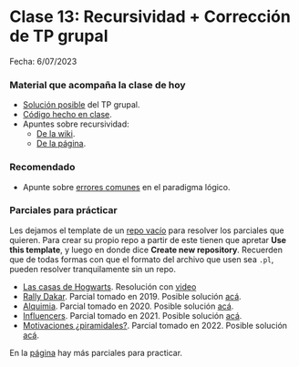 # Clase 13: Recursividad + Corrección de TP grupal 

Fecha: 6/07/2023

### Material que acompaña la clase de hoy

* [Solución posible](https://github.com/Prolog-Uqbar/integradorCentrosDeEstudiantes/blob/master/variante1.pl) del TP grupal.
* [Código hecho en clase](https://github.com/pdepjm/2023-l-clase-recursividad/blob/main/programa.pl).
* Apuntes sobre recursividad:
  * [De la wiki](https://wiki.uqbar.org/wiki/articles/recursividad-en-logico.html).
  * [De la página](https://docs.google.com/document/d/16SMBS6i_wjkdcVztpUDb-WTfASnCXQjld7VyKLUpC8A/edit).

### Recomendado
* Apunte sobre [errores comunes](https://wiki.uqbar.org/wiki/articles/errores-frecuentes-al-programar-en-logico.html) en el paradigma lógico.

### Parciales para prácticar

Les dejamos el template de un [repo vacío](https://github.com/pdepjm/2021-l-repoBase) para resolver los parciales que quieren. Para crear su propio repo a partir de este tienen que apretar **Use this template**, y luego en donde dice **Create new repository**.
Recuerden que de todas formas con que el formato del archivo que usen sea `.pl`, pueden resolver tranquilamente sin un repo.

* [Las casas de Hogwarts](https://docs.google.com/document/d/e/2PACX-1vR9SBhz2J3lmqcMXOBs1BzSt7N1YWPoIuubAmQxPIOcnbn5Ow9REYt4NXQzOwXXiUaEQ4hfHNEt3_C7/pub). Resolución con [video](https://www.youtube.com/watch?v=FysNBkzJQ8o&ab_channel=ParadigmasdeProgramaci%C3%B3n-Mi%C3%A9rcolesTarde)
* [Rally Dakar](https://docs.google.com/document/d/1wCPnqFduItd7T30ur2HFMAoBnWliqjhlXNU0IwvVr-s/edit). Parcial tomado en 2019. Posible solución [acá](https://github.com/pdepjm/2019-l-dakar-solucion).
* [Alquimia](https://docs.google.com/document/d/1RplDxr7clfxwnaSKfStQWQ6XKEoJnGiwuNfdTV8Zm6A/edit#heading=h.bqyooztlsyb0). Parcial tomado en 2020. Posible solución [acá](https://github.com/pdepjm/2020-l-parcialAlquimia-solucion/blob/master/alquimia.pl).
* [Influencers](https://docs.google.com/document/d/e/2PACX-1vQU1UfSb5E1UGRtuaTmdksu8my4TlvfHOwET2cNKlwgp_5knH85H-lcsCtlurpKXn5vKF_RNSQTgxKw/pub). Parcial tomado en 2021. Posible solución [acá](https://github.com/pdepjm/2021-l-parcialRedes-asanzo/blob/main/programa.pl).
* [Motivaciones ¿piramidales?](https://docs.google.com/document/d/14wHR2fvpkAaUC7LAxkjo01wc34LcOHANhJ-rULrrlFg/edit#heading=h.12wcj5n90qa0). Parcial tomado en 2022. Posible solución [acá](https://github.com/pdepjm/2022-l-parcial-asanzo/blob/main/parcial.pl).

 En la [página](https://www.pdep.com.ar/material/parciales) hay más parciales para practicar.
